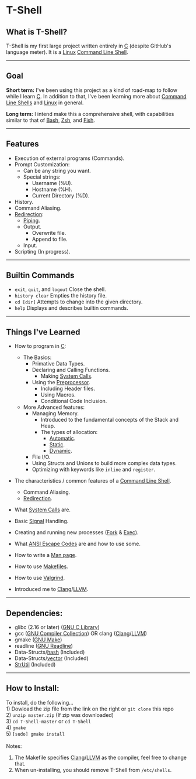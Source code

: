 # T-Shell

## What is T-Shell?

  T-Shell is my first large project written entirely in [C][C] (despite GitHub's language meter). It is a [Linux][Linux] [Command Line Shell][Shell].

***

## Goal
  **Short term:** I've been using this project as a kind of road-map to follow while I learn [C][C]. In addition to that, I've been learning more about [Command Line Shells][Shell] and [Linux][Linux] in general.

  **Long term:** I intend make this a comprehensive shell, with capabilities similar to that of [Bash][Bash], [Zsh][Zsh], and [Fish][Fish].

***

## Features
  - Execution of external programs (Commands).
  - Prompt Customization:
    - Can be any string you want.
    - Special strings:
      - Username (%U).
      - Hostname (%H).
      - Current Directory (%D).
  - History.
  - Command Aliasing.
  - [Redirection][Redirection]:
    - [Piping][Pipeline].
    - Output.
      - Overwrite file.
      - Append to file.
    - Input.
  - Scripting (In progress).

***

## Builtin Commands
  - `exit`, `quit`, and `logout` Close the shell.
  - `history clear` Empties the history file.
  - `cd [dir]` Attempts to change into the given directory.
  - `help` Displays and describes builtin commands.

***

## Things I've Learned
  - How to program in [C][C]:
    - The Basics:
      - Primative Data Types.
      - Declaring and Calling Functions.
        - Making [System Calls][Syscall].
      - Using the [Preprocessor][Preprocessor].
          - Including Header files.
          - Using Macros.
          - Conditional Code Inclusion.
    - More Advanced features:
      - Managing Memory.
        - Introduced to the fundamental concepts of the Stack and Heap.
        - The types of allocation:
          - [Automatic][Automatic].
          - [Static][Static].
          - [Dynamic][Dynamic].
      - File I/O.
      - Using Structs and Unions to build more complex data types.
      - Optimizing with keywords like `inline` and `register`.

  - The characteristics / common features of a [Command Line Shell][Shell].
    - Command Aliasing.
    - [Redirection][Redirection].

  - What [System Calls][Syscall] are.
  - Basic [Signal][Signal] Handling.
  - Creating and running new processes ([Fork][Fork] & [Exec][Exec]).
  - What [ANSI Escape Codes][ANSI Escape Codes] are and how to use some.
  - How to write a [Man page][Man page].
  - How to use [Makefiles][Makefile].
  - How to use [Valgrind][Valgrind].
  - Introduced me to [Clang][Clang]/[LLVM][LLVM].

***

## Dependencies:
  - glibc (2.16 or later) ([GNU C Library][GLIBC])
  - gcc ([GNU Compiler Collection][GCC]) OR clang ([Clang][Clang]/[LLVM][LLVM])
  - gmake ([GNU Make][Gmake])
  - readline ([GNU Readline][Readline])
  - Data-Structs/[hash][Hash] (Included)
  - Data-Structs/[vector][Vector] (Included)
  - [StrUtil][StrUtil] (Included)

***

## How to Install:
  To install, do the following...<br>
    1) Dowload the zip file from the link on the right or `git clone` this repo<br>
    2) `unzip master.zip` (If zip was downloaded)<br>
    3) `cd T-Shell-master` or `cd T-Shell`<br>
    4) `gmake`<br>
    5) `[sudo] gmake install`<br><br>
  Notes:<br>
  1) The Makefile specifies [Clang][Clang]/[LLVM][LLVM] as the compiler, feel free to change that.<br>
  2) When un-installing, you should remove T-Shell from `/etc/shells`.

[C]: http://en.wikipedia.org/wiki/C_(programming_language)
[GLIBC]: http://en.wikipedia.org/wiki/GNU_C_Library
[GCC]: http://en.wikipedia.org/wiki/GNU_Compiler_Collection
[Clang]: http://en.wikipedia.org/wiki/Clang
[LLVM]: http://en.wikipedia.org/wiki/LLVM
[Preprocessor]: http://en.wikipedia.org/wiki/C_preprocessor
[Gmake]: http://www.gnu.org/software/make/
[Syscall]: http://en.wikipedia.org/wiki/System_call
[Automatic]: http://en.wikipedia.org/wiki/Automatic_memory_allocation
[Static]: http://en.wikipedia.org/wiki/Static_memory_allocation
[Dynamic]: http://en.wikipedia.org/wiki/Dynamic_memory_allocation#Dynamic_memory_allocation
[Readline]: http://en.wikipedia.org/wiki/GNU_Readline
[Hash]: https://github.com/tyler-cromwell/Data-Structs/tree/master/hash
[Vector]: https://github.com/tyler-cromwell/Data-Structs/tree/master/vector
[StrUtil]: https://github.com/tyler-cromwell/StrUtil
[Man page]: http://en.wikipedia.org/wiki/Man_page
[Makefile]: http://en.wikipedia.org/wiki/Make_(software)
[Valgrind]: http://en.wikipedia.org/wiki/Valgrind
[Exec]: http://en.wikipedia.org/wiki/Exec_(computing)
[Fork]: http://en.wikipedia.org/wiki/Fork_(system_call)
[Pipeline]: http://en.wikipedia.org/wiki/Pipeline_(Unix)
[ANSI Escape Codes]: http://en.wikipedia.org/wiki/ANSI_escape_code
[Generics]: http://en.wikipedia.org/wiki/Generic_programming
[OOP]: http://en.wikipedia.org/wiki/Object-oriented_programming
[Redirection]: http://en.wikipedia.org/wiki/Redirection_(computing)
[Linux]: http://en.wikipedia.org/wiki/Linux
[Signal]: http://en.wikipedia.org/wiki/Unix_signal
[Shell]: http://en.wikipedia.org/wiki/Shell_(computing)
[Bash]: http://en.wikipedia.org/wiki/Bash_(Unix_shell)
[Zsh]: http://en.wikipedia.org/wiki/Z_shell
[Fish]: http://en.wikipedia.org/wiki/Friendly_interactive_shell
